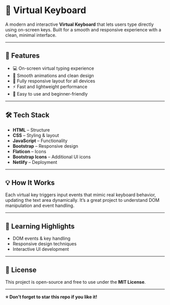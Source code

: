# 🎹 Virtual Keyboard

A modern and interactive **Virtual Keyboard** that lets users type directly using on-screen keys. Built for a smooth and responsive experience with a clean, minimal interface.

---

## 🚀 Features

* 💻 On-screen virtual typing experience
* 🎨 Smooth animations and clean design
* 📱 Fully responsive layout for all devices
* ⚡ Fast and lightweight performance
* 🧩 Easy to use and beginner-friendly

---

## 🛠️ Tech Stack

* **HTML** – Structure
* **CSS** – Styling & layout
* **JavaScript** – Functionality
* **Bootstrap** – Responsive design
* **Flaticon** – Icons
* **Bootstrap Icons** – Additional UI icons
* **Netlify** – Deployment

---

## 💡 How It Works

Each virtual key triggers input events that mimic real keyboard behavior, updating the text area dynamically. It’s a great project to understand DOM manipulation and event handling.

---

## 🧠 Learning Highlights

* DOM events & key handling
* Responsive design techniques
* Interactive UI development

---

## 📜 License

This project is open-source and free to use under the **MIT License**.

---

**⭐ Don’t forget to star this repo if you like it!**
